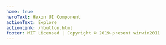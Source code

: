 ```yaml
---
home: true
heroText: Hexon UI Component
actionText: Explore
actionLink: /hbutton.html
footer: MIT Licensed | Copyright © 2019-present winwin2011
---
```

